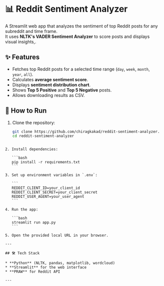 # 📊 Reddit Sentiment Analyzer

A Streamlit web app that analyzes the sentiment of top Reddit posts for any subreddit and time frame.  
It uses **NLTK's VADER Sentiment Analyzer** to score posts and displays visual insights,.

## ✨ Features
- Fetches top Reddit posts for a selected time range (`day`, `week`, `month`, `year`, `all`).
- Calculates **average sentiment score**.
- Displays **sentiment distribution chart**.
- Shows **Top 5 Positive** and **Top 5 Negative** posts.
- Allows downloading results as CSV.

## 🚀 How to Run
1. Clone the repository:
   ```bash
   git clone https://github.com/chiragkakad/reddit-sentiment-analyzer.git
   cd reddit-sentiment-analyzer
````

2. Install dependencies:

   ```bash
   pip install -r requirements.txt
   ```

3. Set up environment variables in `.env`:

   ```
   REDDIT_CLIENT_ID=your_client_id
   REDDIT_CLIENT_SECRET=your_client_secret
   REDDIT_USER_AGENT=your_user_agent
   ```

4. Run the app:

   ```bash
   streamlit run app.py
   ```

5. Open the provided local URL in your browser.

---

## 🛠 Tech Stack

* **Python** (NLTK, pandas, matplotlib, wordcloud)
* **Streamlit** for the web interface
* **PRAW** for Reddit API

---